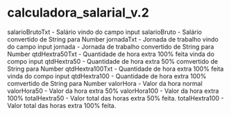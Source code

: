# calculadora_salarial_v.2

salarioBrutoTxt - Salário vindo do campo input
salarioBruto - Salário convertido de String para Number
jornadaTxt - Jornada de trabalho vindo do campo input
jornada - Jornada de trabalho convertido de String para Number
qtdHextra50Txt - Quantidade de hora extra 100% feita vinda do compo input
qtdHextra50 - Quantidade de hora extra 50% comvertido de String para Number
qtdHextra100Txt - Quantidade de hora extra 100% feita vinda do compo input
qtdHextra100 - Quantidade de hora extra 100% comvertido de String para Number
valorHora - Valor da hora normal
valorHora50 - Valor da hora extra 50%
valorHora100 - Valor da hora extra 100%
totalHextra50 - Valor total das horas extra 50% feita.
totalHextra100 - Valor total das horas extra 100% feita.